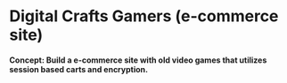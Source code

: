# Digital Crafts Gamers (e-commerce site)

#### Concept: Build a e-commerce site with old video games that utilizes session based carts and encryption.
